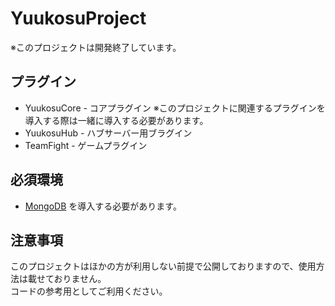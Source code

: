 # YuukosuProject

※このプロジェクトは開発終了しています。

## プラグイン
- YuukosuCore - コアプラグイン ※このプロジェクトに関連するプラグインを導入する際は一緒に導入する必要があります。
- YuukosuHub - ハブサーバー用ブラグイン
- TeamFight - ゲームプラグイン

## 必須環境
- [MongoDB](https://www.mongodb.com/) を導入する必要があります。

## 注意事項
このプロジェクトはほかの方が利用しない前提で公開しておりますので、使用方法は載せておりません。<br>
コードの参考用としてご利用ください。
